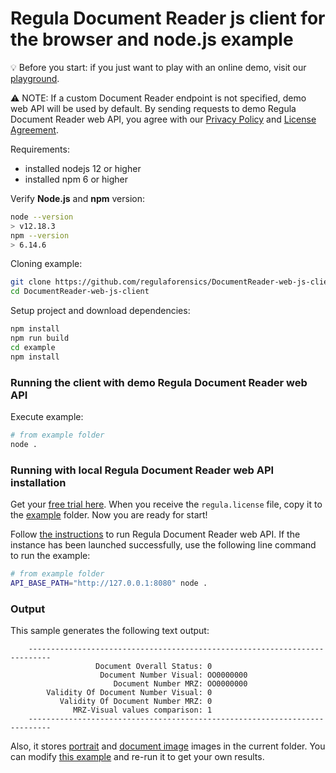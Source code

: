 # Regula Document Reader js client for the browser and node.js example


:bulb: Before you start: if you just want to play with an online demo, visit our [playground](https://api.regulaforensics.com).

:warning: NOTE: If a custom Document Reader endpoint is not specified, demo web API will be used by default.
By sending requests to demo Regula Document Reader web API,
you agree with our [Privacy Policy](https://regulaforensics.com/en/company/privacy/)
and [License Agreement](https://downloads.regulaforensics.com/work/SDK/doc/Eula.pdf).

Requirements:
- installed nodejs 12 or higher
- installed npm 6 or higher

Verify **Node.js** and **npm** version:
```bash
node --version  
> v12.18.3
npm --version
> 6.14.6
```

Cloning example:
```bash
git clone https://github.com/regulaforensics/DocumentReader-web-js-client.git
cd DocumentReader-web-js-client
```

Setup project and download dependencies:
```bash
npm install
npm run build
cd example
npm install
```

### Running the client with demo Regula Document Reader web API
Execute example:
```bash
# from example folder
node .
```

### Running with local Regula Document Reader web API installation

Get your [free trial here](https://mobile.regulaforensics.com/). When you receive the `regula.license` file,
copy it to the [example](../example) folder. Now you are ready for start!

Follow [the instructions](https://docs.regulaforensics.com/web-service/quick-start-guide) to run Regula Document Reader web API.
If the instance has been launched successfully, use the following line command to run the example:

```bash
# from example folder
API_BASE_PATH="http://127.0.0.1:8080" node .
```



### Output 
This sample generates the following text output:
```text
    ---------------------------------------------------------------------------
                   Document Overall Status: 0
                    Document Number Visual: OO0000000
                       Document Number MRZ: OO0000000
        Validity Of Document Number Visual: 0
           Validity Of Document Number MRZ: 0
              MRZ-Visual values comparison: 1
    ---------------------------------------------------------------------------
```
Also, it stores [portrait](portrait.jpg) and [document image](document-image.jpg) images in the current folder.
You can modify [this example](../example/index.js)
and re-run it to get your own results.
